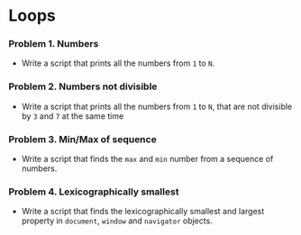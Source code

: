 Loops
=====

### Problem 1. Numbers
*	Write a script that prints all the numbers from `1` to `N`.

### Problem 2. Numbers not divisible
*	Write a script that prints all the numbers from `1` to `N`, that are not divisible by `3` and `7` at the same time

### Problem 3. Min/Max of sequence
*	Write a script that finds the `max` and `min` number from a sequence of numbers.

### Problem 4. Lexicographically smallest
*	Write a script that finds the lexicographically smallest and largest property in `document`, `window` and `navigator` objects.
